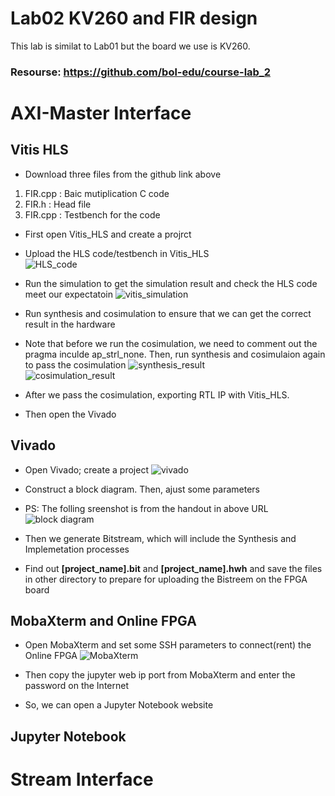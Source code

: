 # Lab02 KV260 and FIR design
This lab is similat to Lab01 but the board we use is KV260.
### Resourse: https://github.com/bol-edu/course-lab_2

# AXI-Master Interface
## Vitis HLS
- Download three files from the github link above  
1.  FIR.cpp : Baic mutiplication C code
2.  FIR.h : Head file
3. FIR.cpp : Testbench for the code

- First open Vitis_HLS and create a projrct
- Upload the HLS code/testbench in Vitis_HLS  
![HLS_code]()

- Run the simulation to get the simulation result and check the HLS code meet our expectatoin
![vitis_simulation]()  
      
- Run synthesis and cosimulation to ensure that we can get the correct result in the hardware
- Note that before we run the cosimulation, we need to comment out the pragma inculde ap_strl_none. Then, run synthesis and cosimulaion again to pass the cosimulation
![synthesis_result]()  
![cosimulation_result]()  

- After we pass the cosimulation, exporting RTL IP with Vitis_HLS.
- Then open the Vivado
## Vivado
- Open Vivado; create a project
![vivado]()

- Construct a block diagram. Then, ajust some parameters
- PS: The folling sreenshot is from the handout in above URL
![block diagram]()

- Then we generate Bitstream, which will include the Synthesis and Implemetation processes
- Find out **[project_name].bit** and **[project_name].hwh** and save the files in other directory to prepare for uploading the Bistreem on the FPGA board  

## MobaXterm and Online FPGA
- Open MobaXterm and set some SSH parameters to connect(rent) the Online FPGA
![MobaXterm]()  

- Then copy the jupyter web ip port from MobaXterm and enter the password on the Internet
- So, we can open a Jupyter Notebook website

## Jupyter Notebook

# Stream Interface
